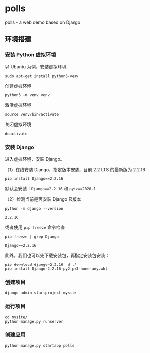 # polls
polls - a web demo based on Django



## 环境搭建

### 安装 Python 虚拟环境

以 Ubuntu 为例，安装虚拟环境

```shell
sudo apt-get install python3-venv
```

创建虚拟环境

```shell
python3 -m venv venv
```

激活虚拟环境

```shell
source venv/bin/activate
```

关闭虚拟环境

```shell
deactivate
```



### 安装 Django

进入虚拟环境，安装 Django。

（1）在线安装 Django，指定版本安装，目前 2.2 LTS 的最新版为 2.2.16

```shell
pip install Django==2.2.16
```

默认会安装：`Django==2.2.16` 和 `pytz==2020.1`

（2）检测当前是否安装 Django 及版本

```shell
python -m django --version

2.2.16
```

或者使用 `pip freeze` 命令检查

```shell
pip freeze | grep Django

Django==2.2.16
```

此外，我们也可以先下载安装包，再指定安装包安装：

```shell
pip download django=2.2.16 -d ./
pip install Django-2.2.16-py2.py3-none-any.whl
```



### 创建项目

```shell
django-admin startproject mysite
```



### 运行项目

```shell
cd mysite/
python manage.py runserver
```



### 创建应用

```shell
python manage.py startapp polls
```

